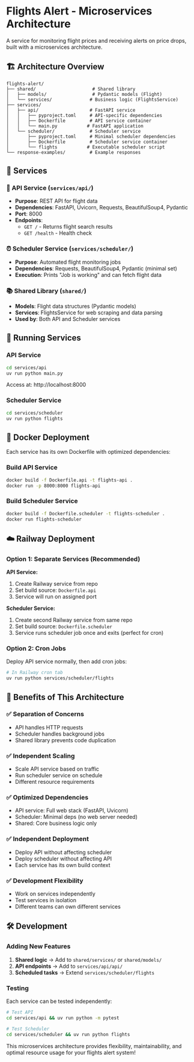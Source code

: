 # Flights Alert - Microservices Architecture

A service for monitoring flight prices and receiving alerts on price drops, built with a microservices architecture.

## 🏗️ Architecture Overview

```
flights-alert/
├── shared/                     # Shared library
│   ├── models/                 # Pydantic models (Flight)
│   └── services/              # Business logic (FlightsService)
├── services/
│   ├── api/                   # FastAPI service
│   │   ├── pyproject.toml     # API-specific dependencies
│   │   ├── Dockerfile         # API service container
│   │   └── main.py           # FastAPI application
│   └── scheduler/             # Scheduler service
│       ├── pyproject.toml     # Minimal scheduler dependencies
│       ├── Dockerfile         # Scheduler service container
│       └── flights           # Executable scheduler script
└── response-examples/         # Example responses
```

## 🎯 Services

### 📡 API Service (`services/api/`)

- **Purpose**: REST API for flight data
- **Dependencies**: FastAPI, Uvicorn, Requests, BeautifulSoup4, Pydantic
- **Port**: 8000
- **Endpoints**:
  - `GET /` - Returns flight search results
  - `GET /health` - Health check

### ⏰ Scheduler Service (`services/scheduler/`)

- **Purpose**: Automated flight monitoring jobs
- **Dependencies**: Requests, BeautifulSoup4, Pydantic (minimal set)
- **Execution**: Prints "Job is working" and can fetch flight data

### 📚 Shared Library (`shared/`)

- **Models**: Flight data structures (Pydantic models)
- **Services**: FlightsService for web scraping and data parsing
- **Used by**: Both API and Scheduler services

## 🚀 Running Services

### API Service

```bash
cd services/api
uv run python main.py
```

Access at: http://localhost:8000

### Scheduler Service

```bash
cd services/scheduler
uv run python flights
```

## 🐳 Docker Deployment

Each service has its own Dockerfile with optimized dependencies:

### Build API Service

```bash
docker build -f Dockerfile.api -t flights-api .
docker run -p 8000:8000 flights-api
```

### Build Scheduler Service

```bash
docker build -f Dockerfile.scheduler -t flights-scheduler .
docker run flights-scheduler
```

## ☁️ Railway Deployment

### Option 1: Separate Services (Recommended)

**API Service:**

1. Create Railway service from repo
2. Set build source: `Dockerfile.api`
3. Service will run on assigned port

**Scheduler Service:**

1. Create second Railway service from same repo
2. Set build source: `Dockerfile.scheduler`
3. Service runs scheduler job once and exits (perfect for cron)

### Option 2: Cron Jobs

Deploy API service normally, then add cron jobs:

```bash
# In Railway cron tab
uv run python services/scheduler/flights
```

## 🔧 Benefits of This Architecture

### ✅ **Separation of Concerns**

- API handles HTTP requests
- Scheduler handles background jobs
- Shared library prevents code duplication

### ✅ **Independent Scaling**

- Scale API service based on traffic
- Run scheduler service on schedule
- Different resource requirements

### ✅ **Optimized Dependencies**

- API service: Full web stack (FastAPI, Uvicorn)
- Scheduler: Minimal deps (no web server needed)
- Shared: Core business logic only

### ✅ **Independent Deployment**

- Deploy API without affecting scheduler
- Deploy scheduler without affecting API
- Each service has its own build context

### ✅ **Development Flexibility**

- Work on services independently
- Test services in isolation
- Different teams can own different services

## 🛠️ Development

### Adding New Features

1. **Shared logic** → Add to `shared/services/` or `shared/models/`
2. **API endpoints** → Add to `services/api/api/`
3. **Scheduled tasks** → Extend `services/scheduler/flights`

### Testing

Each service can be tested independently:

```bash
# Test API
cd services/api && uv run python -m pytest

# Test Scheduler
cd services/scheduler && uv run python flights
```

This microservices architecture provides flexibility, maintainability, and optimal resource usage for your flights alert system!
